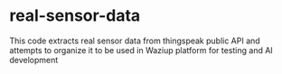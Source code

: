 # real-sensor-data
This code extracts real sensor data from thingspeak public API and attempts to organize it to be used in Waziup platform for testing and AI development
